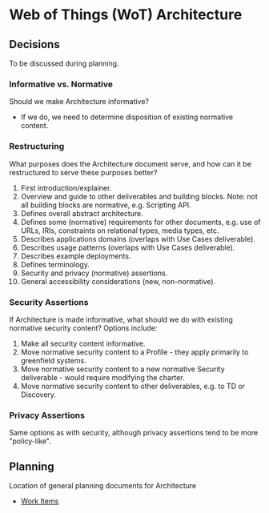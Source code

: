# Web of Things (WoT) Architecture

## Decisions
To be discussed during planning.

### Informative vs. Normative
Should we make Architecture informative?
- If we do, we need to determine disposition of existing normative content.

### Restructuring
What purposes does the Architecture document serve, and how can it be restructured to serve these purposes better?
1. First introduction/explainer.
2. Overview and guide to other deliverables and building blocks.  Note: not all building blocks are normative, e.g. Scripting API.
3. Defines overall abstract architecture.
4. Defines some (normative) requirements for other documents, e.g. use of URLs, IRIs, constraints on relational types, media types, etc. 
5. Describes applications domains (overlaps with Use Cases deliverable).
6. Describes usage patterns (overlaps with Use Cases deliverable).
7. Describes example deployments.
8. Defines terminology.
9. Security and privacy (normative) assertions.
10. General accessibility considerations (new, non-normative).

### Security Assertions
If Architecture is made informative, what should we do with existing normative security content?
Options include:
1. Make all security content informative.
2. Move normative security content to a Profile - they apply primarily to greenfield systems.
3. Move normative security content to a new normative Security deliverable - would require modifying the charter.
4. Move normative security content to other deliverables, e.g. to TD or Discovery.

### Privacy Assertions
Same options as with security, although privacy assertions tend to be more "policy-like".

## Planning
Location of general planning documents for Architecture

* [Work Items](work-items.md)



